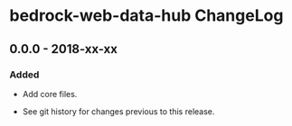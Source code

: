 # bedrock-web-data-hub ChangeLog

## 0.0.0 - 2018-xx-xx

### Added
- Add core files.

- See git history for changes previous to this release.
